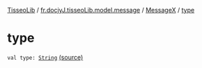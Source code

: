 [TisseoLib](../../index.md) / [fr.docjyJ.tisseoLib.model.message](../index.md) / [MessageX](index.md) / [type](./type.md)

# type

`val type: `[`String`](https://kotlinlang.org/api/latest/jvm/stdlib/kotlin/-string/index.html) [(source)](https://github.com/docjyJ/TisseoLib/tree/master/src/main/kotlin/fr/docjyJ/tisseoLib/model/message/MessageX.kt#L18)